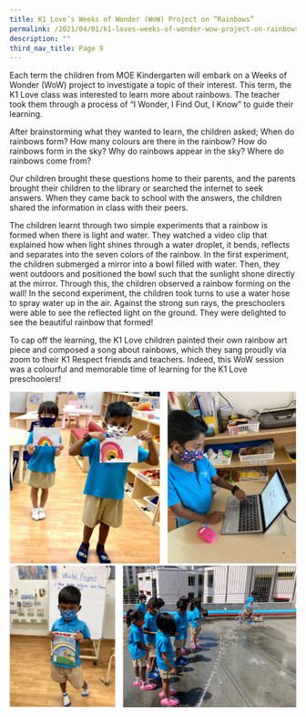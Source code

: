 ```yaml
---
title: K1 Love’s Weeks of Wonder (WoW) Project on “Rainbows”
permalink: /2021/04/01/k1-loves-weeks-of-wonder-wow-project-on-rainbows/
description: ""
third_nav_title: Page 9
---
```

<p>Each term the children from MOE Kindergarten will embark on a Weeks of Wonder (WoW) project to investigate a topic of their interest. This term, the K1 Love class was interested to learn more about rainbows. The teacher took them through a process of “I Wonder, I Find Out, I Know” to guide their learning.</p>
<p>After brainstorming what they wanted to learn, the children asked; When do rainbows form? How many colours are there in the rainbow? How do rainbows form in the sky? Why do rainbows appear in the sky? Where do rainbows come from?</p>
<p>Our children brought these questions home to their parents, and the parents brought their children to the library or searched the internet to seek answers. When they came back to school with the answers, the children shared the information in class with their peers.</p>
<p>The children learnt through two simple experiments that a rainbow is formed when there is light and water. They watched a video clip that explained how when light shines through a water droplet, it bends, reflects and separates into the seven colors of the rainbow. In the first experiment, the children submerged a mirror into a bowl filled with water. Then, they went outdoors and positioned the bowl such that the sunlight shone directly at the mirror. Through this, the children observed a rainbow forming on the wall! In the second experiment, the children took turns to use a water hose to spray water up in the air. Against the strong sun rays, the preschoolers were able to see the reflected light on the ground. They were delighted to see the beautiful rainbow that formed!</p>
<p>To cap off the learning, the K1 Love children painted their own rainbow art piece and composed a song about rainbows, which they sang proudly via zoom to their K1 Respect friends and teachers. Indeed, this WoW session was a colourful and memorable time of learning for the K1 Love preschoolers!</p>
<img src="/images/k1loveweek1.png"><br>
<img src="/images/k1loveweek2.png">